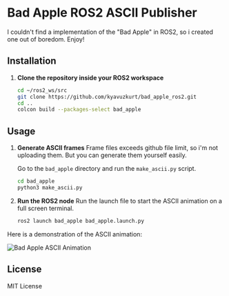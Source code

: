 # Bad Apple ROS2 ASCII Publisher

I couldn't find a implementation of the "Bad Apple" in ROS2, so i created one out of boredom. Enjoy!

## Installation

1. **Clone the repository inside your ROS2 workspace**
    ```bash
    cd ~/ros2_ws/src
    git clone https://github.com/kyavuzkurt/bad_apple_ros2.git
    cd ..
    colcon build --packages-select bad_apple
    ```

## Usage

1. **Generate ASCII frames**
    Frame files exceeds github file limit, so i'm not uploading them. But you can generate them yourself easily.

    Go to the `bad_apple` directory and run the `make_ascii.py` script.
    ```bash
    cd bad_apple
    python3 make_ascii.py
    ```

2. **Run the ROS2 node**
    Run the launch file to start the ASCII animation on a full screen terminal.
    ```bash
    ros2 launch bad_apple bad_apple.launch.py
    ```

Here is a demonstration of the ASCII animation:

![Bad Apple ASCII Animation](./demo.gif)

## License

MIT License
